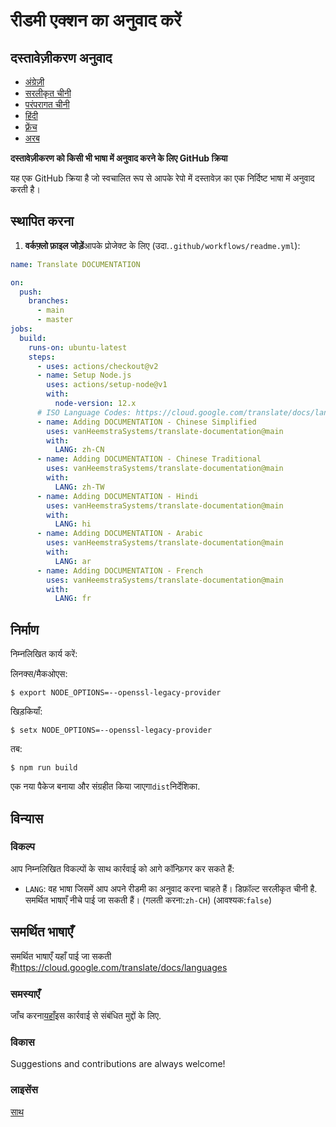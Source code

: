 # रीडमी एक्शन का अनुवाद करें

## दस्तावेज़ीकरण अनुवाद

-   [अंग्रेज़ी](DOCUMENTATION.md)
-   [सरलीकृत चीनी](DOCUMENTATION.zh-CN.md)
-   [परंपरागत चीनी](DOCUMENTATION.zh-TW.md)
-   [हिंदी](DOCUMENTATION.hi.md)
-   [फ़्रेंच](DOCUMENTATION.fr.md)
-   [अरब](DOCUMENTATION.ar.md)

**दस्तावेज़ीकरण को किसी भी भाषा में अनुवाद करने के लिए GitHub क्रिया**

यह एक GitHub क्रिया है जो स्वचालित रूप से आपके रेपो में दस्तावेज़ का एक निर्दिष्ट भाषा में अनुवाद करती है।

## स्थापित करना

1.  **वर्कफ़्लो फ़ाइल जोड़ें**आपके प्रोजेक्ट के लिए (उदा.`.github/workflows/readme.yml`):

```yaml
name: Translate DOCUMENTATION

on:
  push:
    branches:
      - main
      - master
jobs:
  build:
    runs-on: ubuntu-latest
    steps:
      - uses: actions/checkout@v2
      - name: Setup Node.js
        uses: actions/setup-node@v1
        with:
          node-version: 12.x
      # ISO Language Codes: https://cloud.google.com/translate/docs/languages  
      - name: Adding DOCUMENTATION - Chinese Simplified
        uses: vanHeemstraSystems/translate-documentation@main
        with:
          LANG: zh-CN
      - name: Adding DOCUMENTATION - Chinese Traditional
        uses: vanHeemstraSystems/translate-documentation@main
        with:
          LANG: zh-TW
      - name: Adding DOCUMENTATION - Hindi
        uses: vanHeemstraSystems/translate-documentation@main
        with:
          LANG: hi
      - name: Adding DOCUMENTATION - Arabic
        uses: vanHeemstraSystems/translate-documentation@main
        with:
          LANG: ar
      - name: Adding DOCUMENTATION - French
        uses: vanHeemstraSystems/translate-documentation@main
        with:
          LANG: fr
```

## निर्माण

निम्नलिखित कार्य करें:

लिनक्स/मैकओएस:

    $ export NODE_OPTIONS=--openssl-legacy-provider

खिड़कियाँ:

    $ setx NODE_OPTIONS=--openssl-legacy-provider

तब:

    $ npm run build

एक नया पैकेज बनाया और संग्रहीत किया जाएगा`dist`निर्देशिका.

## विन्यास

### विकल्प

आप निम्नलिखित विकल्पों के साथ कार्रवाई को आगे कॉन्फ़िगर कर सकते हैं:

-   `LANG`: वह भाषा जिसमें आप अपने रीडमी का अनुवाद करना चाहते हैं। डिफ़ॉल्ट सरलीकृत चीनी है. समर्थित भाषाएँ नीचे पाई जा सकती हैं।
    (गलती करना:`zh-CH`) (आवश्यक:`false`)

## समर्थित भाषाएँ

समर्थित भाषाएँ यहाँ पाई जा सकती हैं<https://cloud.google.com/translate/docs/languages>

### समस्याएँ

जाँच करना[यहाँ](https://github.com/vanHeemstraSystems/translate-documentation/issues/1)इस कार्रवाई से संबंधित मुद्दों के लिए.

### विकास

Suggestions and contributions are always welcome!

### लाइसेंस

[साथ](./LICENSE)
